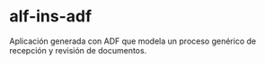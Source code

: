 # alf-ins-adf
Aplicación generada con ADF que modela un proceso genérico de recepción y revisión de documentos. 
